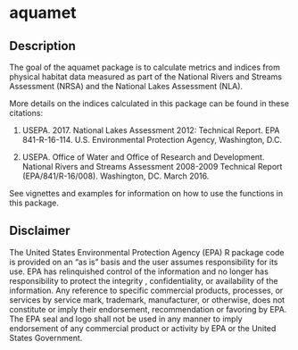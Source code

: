 <!-- README.md is generated from README.Rmd. Please edit that file -->

# aquamet

## Description

The goal of the aquamet package is to calculate metrics and indices from
physical habitat data measured as part of the National Rivers and
Streams Assessment (NRSA) and the National Lakes Assessment (NLA).

More details on the indices calculated in this package can be found in
these citations:

1.  USEPA. 2017. National Lakes Assessment 2012: Technical Report. EPA
    841-R-16-114. U.S. Environmental Protection Agency, Washington, D.C.

2.  USEPA. Office of Water and Office of Research and Development.
    National Rivers and Streams Assessment 2008-2009 Technical Report
    (EPA/841/R-16/008). Washington, DC. March 2016.

See vignettes and examples for information on how to use the functions
in this package.

## Disclaimer

The United States Environmental Protection Agency (EPA) R package code
is provided on an “as is” basis and the user assumes responsibility for
its use. EPA has relinquished control of the information and no longer
has responsibility to protect the integrity , confidentiality, or
availability of the information. Any reference to specific commercial
products, processes, or services by service mark, trademark,
manufacturer, or otherwise, does not constitute or imply their
endorsement, recommendation or favoring by EPA. The EPA seal and logo
shall not be used in any manner to imply endorsement of any commercial
product or activity by EPA or the United States Government.
